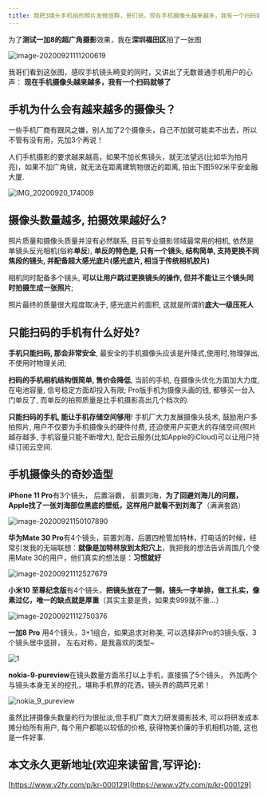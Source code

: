 ```yaml
---
title: 我把3镜头手机拍的照片发微信群，哥们说，现在手机摄像头越来越多，我有一个扫码就够了
---
```



为了**测试一加8的超广角摄影**效果，我在**深圳福田区**拍了一张图

![image-20200921111200619](https://www.v2fy.com/asset/0i/jikemiji/jikemiji-md/kr-000129.assets/image-20200921111200619.png)


我哥们看到这张图，感叹手机镜头畸变的同时，又讲出了无数普通手机用户的心声： **现在手机摄像头越来越多，我有一个扫码就够了**


## 手机为什么会有越来越多的摄像头？

一些手机厂商有跟风之嫌，别人加了2个摄像头，自己不加就可能卖不出去，所以不管有没有用，先加3个再说！

人们手机摄影的要求越来越高，如果不加长焦镜头，就无法望远(比如华为拍月亮)，如果不加广角镜，就无法在距离建筑物很近的距离, 拍出下图592米平安金融大厦.

![IMG_20200920_174009](https://www.v2fy.com/asset/0i/jikemiji/jikemiji-md/kr-000129.assets/IMG_20200920_174009.jpg)


## 摄像头数量越多, 拍摄效果越好么?

照片质量和摄像头质量并没有必然联系, 目前专业摄影领域最常用的相机, 依然是单镜头反光相机(俗称**单反**), **单反的特色是, 只有一个镜头, 结构简单, 支持更换不同焦段的镜头,  并配备超大感光底片(感光底片, 相当于传统相机胶片)**


相机同时配备多个镜头, **可以让用户跳过更换镜头的操作, 但并不能让三个镜头同时拍摄生成一张照片**; 

照片最终的质量很大程度取决于, 感光底片的面积, 这就是所谓的**底大一级压死人**


## 只能扫码的手机有什么好处?



**手机只能扫码, 那会非常安全**, 最安全的手机摄像头应该是升降式,使用时,物理弹出,不使用时物理关闭;


**扫码的手机相机结构很简单, 售价会降低**, 当前的手机, 在摄像头优化方面加大力度, 在电池容量, 信号稳定方面却投入有限; Pro版手机为摄像头画的钱, 都够买一台入门单反了, 而单反的拍照质量是比手机摄影高出几个档次的.

**只能扫码的手机, 能让手机存储空间够用**! 手机厂大力发展摄像头技术, 鼓励用户多拍照片, 用户不仅要为手机摄像头的硬件付费, 还迫使用户买更大的存储空间(照片越存越多, 手机容量只能不断增大), 配合云服务(比如Apple的iCloud)可以让用户持续订阅云空间.


## 手机摄像头的奇妙造型

**iPhone 11 Pro**有3个镜头， 后置浴霸， 前置刘海，**为了回避刘海儿的问题， Apple找了一张刘海部位黑底的壁纸，这样用户就看不到刘海了**（满满套路）

![image-20200921150107890](https://www.v2fy.com/asset/0i/jikemiji/jikemiji-md/kr-000129.assets/image-20200921150107890.png)

**华为Mate 30 Pro**有4个镜头，前置刘海，后置四枪管加特林，打电话的时候，经常引发我的无端联想：**就像是加特林放到太阳穴上**，我把我的想法告诉周围几个使用Mate 30的用户，他们真实的想法是：**习惯就好**

![image-20200921112527679](https://www.v2fy.com/asset/0i/jikemiji/jikemiji-md/kr-000129.assets/image-20200921112527679.png)


**小米10 至尊纪念版**有4个镜头，**把镜头放在了一侧，镜头一字单排，做工扎实，像素过亿，唯一的缺点就是厚重**（其实主要是贵，如果卖999就不重...）

![image-20200921112750376](https://www.v2fy.com/asset/0i/jikemiji/jikemiji-md/kr-000129.assets/image-20200921112750376.png)

**一加8 Pro** 用4个镜头，3+1组合，如果追求对称美, 可以选择非Pro的3镜头版，3个镜头居中竖排， 左右对称，是我喜欢的类型~


![1](https://www.v2fy.com/asset/0i/jikemiji/jikemiji-md/kr-000129.assets/1.jpeg)


**nokia-9-pureview**在镜头数量方面吊打以上手机，直接搞了5个镜头， 外加两个与镜头本身无关的挖孔，堪称手机界的花洒，镜头界的葫芦兄弟！

![nokia_9_pureview](https://www.v2fy.com/asset/0i/jikemiji/jikemiji-md/kr-000129.assets/nokia_9_pureview.jpeg)


虽然比拼摄像头数量的行为很扯淡,但手机厂商大力研发摄影技术, 可以将研发成本摊分给所有用户,  每个用户都能以较低的价格, 获得物美价廉的手机相机功能, 这也是一件好事.


## 本文永久更新地址(欢迎来读留言,写评论):

[https://www.v2fy.com/p/kr-000129](https://www.v2fy.com/p/kr-000129)
